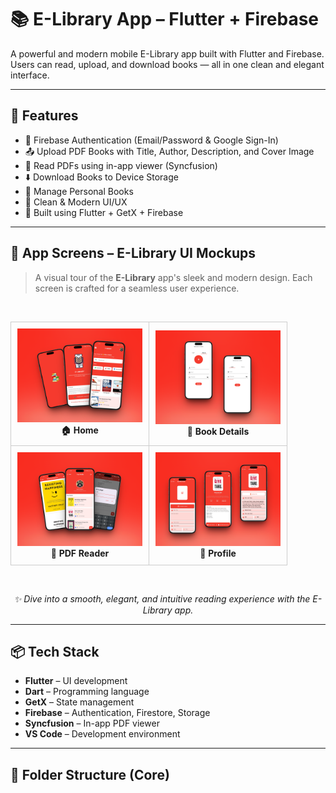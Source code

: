 # 📚 E-Library App – Flutter + Firebase

A powerful and modern mobile E-Library app built with Flutter and Firebase.  
Users can read, upload, and download books — all in one clean and elegant interface.

---

## 🚀 Features

- 🔐 Firebase Authentication (Email/Password & Google Sign-In)
- 📤 Upload PDF Books with Title, Author, Description, and Cover Image
- 📖 Read PDFs using in-app viewer (Syncfusion)
- ⬇️ Download Books to Device Storage
- 🧠 Manage Personal Books
- 🎯 Clean & Modern UI/UX
- 🧱 Built using Flutter + GetX + Firebase

---
## 📱 App Screens – E-Library UI Mockups

> A visual tour of the **E-Library** app's sleek and modern design. Each screen is crafted for a seamless user experience.


<br>

<table align="center">
  <tr>
    <td align="center" style="border:1px solid #ccc; padding:10px;">
      <img src="Assets/Screenshots/mockup1.png" width="200" alt="Mockup 1" /><br/>
      <b>🏠 Home</b>
    </td>
    <td align="center" style="border:1px solid #ccc; padding:10px;">
      <img src="Assets/Screenshots/mockup2.png" width="200" alt="Mockup 2" /><br/>
      <b>📖 Book Details</b>
    </td>
  </tr>
  <tr>
    <td align="center" style="border:1px solid #ccc; padding:10px;">
      <img src="Assets/Screenshots/mockup3.png" width="200" alt="Mockup 3" /><br/>
      <b>📄 PDF Reader</b>
    </td>
    <td align="center" style="border:1px solid #ccc; padding:10px;">
      <img src="Assets/Screenshots/mockup4.png" width="200" alt="Mockup 4" /><br/>
      <b>👤 Profile</b>
    </td>
  </tr>
</table>

<br>
<p align="center">
  <i>✨ Dive into a smooth, elegant, and intuitive reading experience with the E-Library app.</i>
</p>


<!-- ## 📸 App Screens – Mockups

A glimpse into the E-Library app's modern UI/UX experience across various screens:

<div align="center">

<img src="Assets/Screenshots/splash_mockup.png" width="200" alt="Splash Screen" />
<img src="Assets/Screenshots/welcome_mockup.png" width="200" alt="Welcome Screen" />
<img src="Assets/Screenshots/signup_mockup.png" width="200" alt="Signup Screen" />
<img src="Assets/Screenshots/home_mockup.png" width="200" alt="Home Screen" />
<img src="Assets/Screenshots/book_details_mockup.png" width="200" alt="Book Details Screen" />
<img src="Assets/Screenshots/book_post_mockup.png" width="200" alt="Book Post Screen" />
<img src="Assets/Screenshots/pdf_mockup.png" width="200" alt="PDF Viewer" />
<img src="Assets/Screenshots/profile_mockup.png" width="200" alt="User Profile Screen" />

</div> -->


<!-- ## 📸 Screenshots

| Login | Home | Read Book | Upload Book |
|------|------|-----------|--------------|
| <img src="Assets/Screenshots/splash_mockup.png" width="200"/> | <img src="Assets/Screenshots/welcome_mockup.png" width="200"/> | <img src="Assets/Screenshots/signup_mockup.png" width="200"/> | <img src="assets/screenshots/book_details_mockup.png" width="200"/> | <img src="assets/screenshots/book_post_mockup.png" width="200"/> |<img src="assets/screenshots/pdf_mockup.png.png" width="200"/> | -->

---
<!-- 
## 🎥 Demo Video

[![Watch Demo](https://img.youtube.com/vi/YOUR_VIDEO_ID/0.jpg)](https://www.youtube.com/watch?v=YOUR_VIDEO_ID)

> Replace `YOUR_VIDEO_ID` with your YouTube video ID if available. -->

<!-- --- -->

## 📦 Tech Stack

- **Flutter** – UI development
- **Dart** – Programming language
- **GetX** – State management
- **Firebase** – Authentication, Firestore, Storage
- **Syncfusion** – In-app PDF viewer
- **VS Code** – Development environment

---

## 📂 Folder Structure (Core)



<!-- # e_library

A new Flutter project.

## Getting Started

This project is a starting point for a Flutter application.

A few resources to get you started if this is your first Flutter project:

- [Lab: Write your first Flutter app](https://docs.flutter.dev/get-started/codelab)
- [Cookbook: Useful Flutter samples](https://docs.flutter.dev/cookbook)

For help getting started with Flutter development, view the
[online documentation](https://docs.flutter.dev/), which offers tutorials,
samples, guidance on mobile development, and a full API reference. -->
